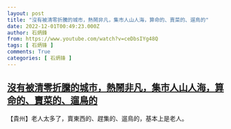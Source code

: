 ```yaml
---
layout: post
title: "沒有被清零折騰的城市，熱鬧非凡，集市人山人海，算命的、賣菜的、遛鳥的"
date: 2022-12-01T00:49:23.000Z
author: 石炳鋒
from: https://www.youtube.com/watch?v=ceDbsIYg48Q
tags: [ 石炳锋 ]
comments: True
categories: [ 石炳锋 ]
---
```

<!--1669855763000-->
[沒有被清零折騰的城市，熱鬧非凡，集市人山人海，算命的、賣菜的、遛鳥的](https://www.youtube.com/watch?v=ceDbsIYg48Q)
------

<div>
【貴州】老人太多了，賣東西的、趕集的、遛鳥的，基本上是老人。
</div>
